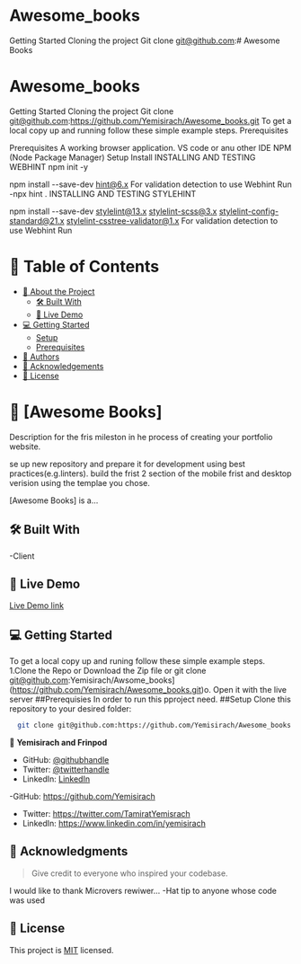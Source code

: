 # Awesome_books

<a name="readme-top"></a>

Getting Started
Cloning the project
Git clone git@github.com:# Awesome Books
<a name="readme-top"></a>

# Awesome_books

Getting Started
Cloning the project
Git clone git@github.com:https://github.com/Yemisirach/Awesome_books.git
To get a local copy up and running follow these simple example steps.
Prerequisites

Prerequisites A working browser application. VS code or anu other IDE NPM (Node Package Manager) Setup Install INSTALLING AND TESTING WEBHINT
npm init -y

npm install --save-dev hint@6.x For validation detection to use Webhint Run -npx hint . INSTALLING AND TESTING STYLEHINT

npm install --save-dev stylelint@13.x stylelint-scss@3.x stylelint-config-standard@21.x stylelint-csstree-validator@1.x For validation detection to use Webhint Run

# 📗 Table of Contents

- [📖 About the Project](#about-project)
  - [🛠 Built With](#built-with)
  - [🚀 Live Demo](#live-demo)
- [💻 Getting Started](#getting-started)
  - [Setup](#setup)
  - [Prerequisites](#prerequisites)
- [👥 Authors](#authors)
- [🙏 Acknowledgements](#acknowledgements)
- [📝 License](#license)

<!-- PROJECT DESCRIPTION -->

# 📖 [Awesome Books] <a name="about-project"></a>

Description for the fris mileston in he process of creating your portfolio website.

se up new repository and prepare it for development using best practices(e.g.linters). build the frist 2 section of the mobile frist and desktop verision using the templae you chose.

[Awesome Books] is a...

## 🛠 Built With <a name="built-with"></a>

-Client

## 🚀 Live Demo

<a href="https://yemisirach.github.io/Awsome_book/">Live Demo link</a>

<!-- GETTING STARTED -->

## 💻 Getting Started <a name="getting-started"></a>

To get a local copy up and runing follow these simple example steps.
1.Clone the Repo or Download the Zip file or git clone git@github.com:Yemisirach/Awsome_books](https://github.com/Yemisirach/Awesome_books.git)o.
Open it with the live server
##Prerequisies
In order to run this pproject need.
##Setup
Clone this repository to your desired folder:

```sh
  git clone git@github.com:https://github.com/Yemisirach/Awesome_books.git
```

👤 **Yemisirach and Frinpod**

- GitHub: [@githubhandle](https://github.com/githubhandle)
- Twitter: [@twitterhandle](https://twitter.com/twitterhandle)
- LinkedIn: [LinkedIn](https://linkedin.com/in/linkedinhandle)

-GitHub: https://github.com/Yemisirach

- Twitter: https://twitter.com/TamiratYemisrach
- LinkedIn: https://www.linkedin.com/in/yemisirach

<!-- ACKNOWLEDGEMENTS -->

## 🙏 Acknowledgments <a name="acknowledgements"></a>

> Give credit to everyone who inspired your codebase.

I would like to thank Microvers rewiwer...
-Hat tip to anyone whose code was used

<!-- LICENSE -->

## 📝 License <a name="license"></a>

This project is [MIT](./LICENSE) licensed.
